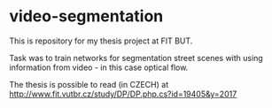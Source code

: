 # video-segmentation

This is repository for my thesis project at FIT BUT.

Task was to train networks for segmentation street scenes with using information from video - in this case optical flow.

The thesis is possible to read (in CZECH) at http://www.fit.vutbr.cz/study/DP/DP.php.cs?id=19405&y=2017
